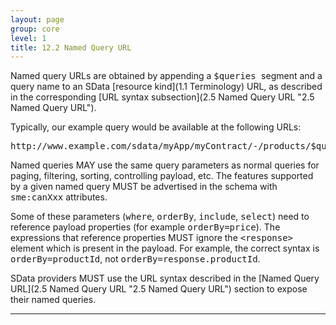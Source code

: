 ```yaml
---
layout: page
group: core
level: 1
title: 12.2 Named Query URL
---
```


Named query URLs are obtained by appending a <tt>$queries </tt>segment and a
query name to an SData
[resource kind](1.1 Terminology) URL, as described in&nbsp;the corresponding [URL syntax subsection](2.5 Named Query URL "2.5 Named Query URL").

Typically, our example query would be available at the following URLs:

<pre>http://www.example.com/sdata/myApp/myContract/-/products/$queries/reorder </pre>

Named queries MAY use the same query parameters as normal queries for paging,
filtering, sorting, controlling payload, etc. The features supported by a given
named query MUST be advertised in the schema with <tt>sme:canXxx</tt>
attributes.

Some of these parameters (<tt>where</tt>, <tt>orderBy</tt>,
<tt>include</tt>, <tt>select</tt>) need to reference payload properties (for
example <tt>orderBy=price</tt>). The expressions that reference properties MUST
ignore the <tt>&lt;response&gt;</tt> element which is present in the payload.
For example, the correct syntax is <tt>orderBy=productId</tt>, not
<tt>orderBy=response.productId</tt>.

SData providers MUST use the URL syntax described in the
[Named Query URL](2.5 Named Query URL "2.5 Named Query URL") section to expose their named
queries.

* * *